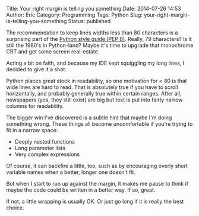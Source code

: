 Title: Your right margin is telling you something
Date: 2014-07-26 14:53
Author: Eric
Category: Programming
Tags: Python
Slug: your-right-margin-is-telling-you-something
Status: published

The recommendation to keep lines widths less than 80 characters is a
surprising part of the [Python style guide (PEP
8)](http://legacy.python.org/dev/peps/pep-0008/). Really, 79 characters?
Is it still the 1980's in Python-land? Maybe it's time to upgrade that
monochrome CRT and get some screen real-estate.

<!--more-->

Acting a bit on faith, and because my IDE kept squiggling my long lines,
I decided to give it a shot.

Python places great stock in readability, so one motivation for &lt; 80
is that wide lines are hard to read. That is absolutely true if you have
to scroll horizontally, and probably generally true within certain
ranges. After all, newspapers (yes, they still exist) are big but text
is put into fairly narrow columns for readability.

The bigger win I've discovered is a subtle hint that maybe I'm doing
something wrong. These things all become uncomfortable if you're trying
to fit in a narrow space:

-   Deeply nested functions
-   Long parameter lists
-   Very complex expressions

Of course, it can backfire a little, too, such as by encouraging overly
short variable names when a better, longer one doesn't fit.

But when I start to run up against the margin, it makes me pause to
think if maybe the code could be written in a better way. If so, great.

If not, a little wrapping is usually OK. Or just go long if it is really
the best choice.
